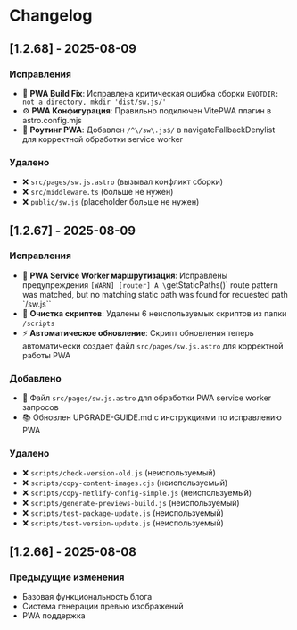 # Changelog

## [1.2.68] - 2025-08-09

### Исправления

- 🔧 **PWA Build Fix**: Исправлена критическая ошибка сборки `ENOTDIR: not a directory, mkdir 'dist/sw.js/'`
- ⚙️ **PWA Конфигурация**: Правильно подключен VitePWA плагин в astro.config.mjs
- 🚫 **Роутинг PWA**: Добавлен `/^\/sw\.js$/` в navigateFallbackDenylist для корректной обработки service worker

### Удалено

- ❌ `src/pages/sw.js.astro` (вызывал конфликт сборки)
- ❌ `src/middleware.ts` (больше не нужен)
- ❌ `public/sw.js` (placeholder больше не нужен)

## [1.2.67] - 2025-08-09

### Исправления

- 🔧 **PWA Service Worker маршрутизация**: Исправлены предупреждения `[WARN] [router] A \`getStaticPaths()\` route pattern was matched, but no matching static path was found for requested path \`/sw.js\``
- 🧹 **Очистка скриптов**: Удалены 6 неиспользуемых скриптов из папки `/scripts`
- ⚡ **Автоматическое обновление**: Скрипт обновления теперь автоматически создает файл `src/pages/sw.js.astro` для корректной работы PWA

### Добавлено

- 📄 Файл `src/pages/sw.js.astro` для обработки PWA service worker запросов
- 📚 Обновлен UPGRADE-GUIDE.md с инструкциями по исправлению PWA

### Удалено

- ❌ `scripts/check-version-old.js` (неиспользуемый)
- ❌ `scripts/copy-content-images.cjs` (неиспользуемый)
- ❌ `scripts/copy-netlify-config-simple.js` (неиспользуемый)
- ❌ `scripts/generate-previews-build.js` (неиспользуемый)
- ❌ `scripts/test-package-update.js` (неиспользуемый)
- ❌ `scripts/test-version-update.js` (неиспользуемый)

## [1.2.66] - 2025-08-08

### Предыдущие изменения

- Базовая функциональность блога
- Система генерации превью изображений
- PWA поддержка
